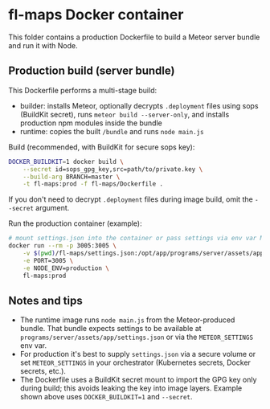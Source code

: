 # fl-maps Docker container

This folder contains a production Dockerfile to build a Meteor server bundle and run it with Node.

Production build (server bundle)
--------------------------------

This Dockerfile performs a multi-stage build:

- builder: installs Meteor, optionally decrypts `.deployment` files using sops (BuildKit secret), runs `meteor build --server-only`, and installs production npm modules inside the bundle
- runtime: copies the built `/bundle` and runs `node main.js`

Build (recommended, with BuildKit for secure sops key):

```bash
DOCKER_BUILDKIT=1 docker build \
	--secret id=sops_gpg_key,src=path/to/private.key \
	--build-arg BRANCH=master \
	-t fl-maps:prod -f fl-maps/Dockerfile .
```

If you don't need to decrypt `.deployment` files during image build, omit the `--secret` argument.

Run the production container (example):

```bash
# mount settings.json into the container or pass settings via env var METEOR_SETTINGS
docker run --rm -p 3005:3005 \
	-v $(pwd)/fl-maps/settings.json:/opt/app/programs/server/assets/app/settings.json:ro \
	-e PORT=3005 \
	-e NODE_ENV=production \
	fl-maps:prod
```

Notes and tips
-------------
- The runtime image runs `node main.js` from the Meteor-produced bundle. That bundle expects settings to be available at `programs/server/assets/app/settings.json` or via the `METEOR_SETTINGS` env var.
- For production it's best to supply `settings.json` via a secure volume or set `METEOR_SETTINGS` in your orchestrator (Kubernetes secrets, Docker secrets, etc.).
- The Dockerfile uses a BuildKit secret mount to import the GPG key only during build; this avoids leaking the key into image layers. Example shown above uses `DOCKER_BUILDKIT=1` and `--secret`.


